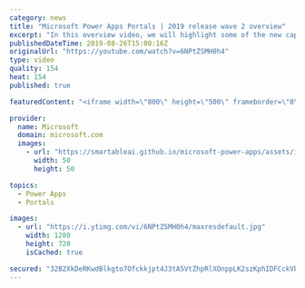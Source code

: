 ```yaml
---
category: news
title: "Microsoft Power Apps Portals | 2019 release wave 2 overview"
excerpt: "In this overview video, we will highlight some of the new capabilities included in Microsoft Power Apps Portals that will help you plan and prepare for the upcoming updates with confidence.     Here are the capabilities covered:  • Low-code responsive website creation  • Commercial or enterprise login"
publishedDateTime: 2019-08-26T15:00:16Z
originalUrl: "https://youtube.com/watch?v=6NPtZSMH0h4"
type: video
quality: 154
heat: 154
published: true

featuredContent: "<iframe width=\"800\" height=\"500\" frameborder=\"0\" src=\"https://www.youtube.com/embed/6NPtZSMH0h4\" allow=\"accelerometer; autoplay; encrypted-media; gyroscope; picture-in-picture\" allowfullscreen></iframe>"

provider:
  name: Microsoft
  domain: microsoft.com
  images:
    - url: "https://smartableai.github.io/microsoft-power-apps/assets/images/organizations/microsoft.com-50x50.jpg"
      width: 50
      height: 50

topics:
  - Power Apps
  - Portals

images:
  - url: "https://i.ytimg.com/vi/6NPtZSMH0h4/maxresdefault.jpg"
    width: 1280
    height: 720
    isCached: true

secured: "32B2XkDeRKwdBlkgto7Ofckkjpt4J3tA5VtZhpRlXOnppLK2szKphIDFCckVbQ+aCBo1szE0KYBDAJSAJfbeYvZ2FCEWsy11hNl8md6VRnoRnZGhc1y5h/vMlPqu4FIb+tXl2z6yjiTH3VPVpUuQI/DLhhsW98UG+w563H3zxxJ+ryglRRP+tjHzVFIL7ihWeVf+Dc70jCsUlFUSHXoreppLrzMzbOFBLhYcjdkglX+zNCjbLGuJ86GptjUIEOZ6cgDmAojYv1fstKyT1MJqqwHjaHYqpMi70Yt+uicCoBhdHFG/bvIRyS2QkNVgcCRj/Q6kS4eENcL28RVMh6aXWWVOT9Psn3NCYoXVDjAeP40RLaj+x/2f3HC5b7EpJPYSeEj+mKKH5bmlTWlobSBAfiNKQ0IkEiYyi4RSHEF+MNmT/VURdh3A1u08oBRiHeU4;iZlxWwmf7GxnbTBJ3e00wg=="
---
```


